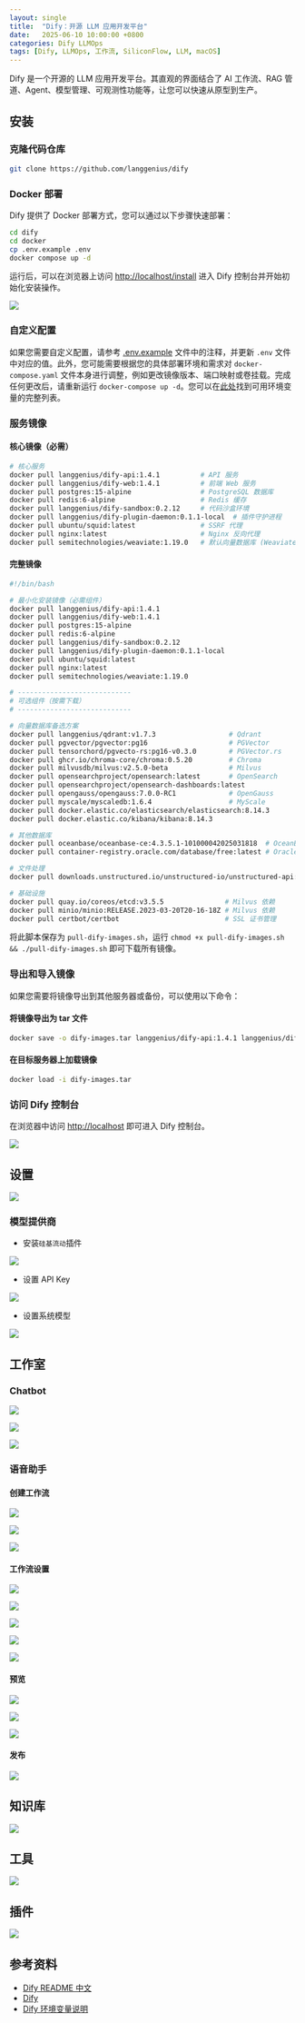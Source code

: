 ```yaml
---
layout: single
title:  "Dify：开源 LLM 应用开发平台"
date:   2025-06-10 10:00:00 +0800
categories: Dify LLMOps
tags: [Dify, LLMOps, 工作流, SiliconFlow, LLM, macOS]
---
```


Dify 是一个开源的 LLM 应用开发平台。其直观的界面结合了 AI 工作流、RAG 管道、Agent、模型管理、可观测性功能等，让您可以快速从原型到生产。

<!--more-->

## 安装

### 克隆代码仓库
```bash
git clone https://github.com/langgenius/dify
```

### Docker 部署

Dify 提供了 Docker 部署方式，您可以通过以下步骤快速部署：

```bash
cd dify
cd docker
cp .env.example .env
docker compose up -d
```

运行后，可以在浏览器上访问 [http://localhost/install](http://localhost/install) 进入 Dify 控制台并开始初始化安装操作。

![](/images/2025/Dify/install.png)

### 自定义配置

如果您需要自定义配置，请参考 [.env.example](docker/.env.example) 文件中的注释，并更新 `.env` 文件中对应的值。此外，您可能需要根据您的具体部署环境和需求对 `docker-compose.yaml` 文件本身进行调整，例如更改镜像版本、端口映射或卷挂载。完成任何更改后，请重新运行 `docker-compose up -d`。您可以在[此处](https://docs.dify.ai/getting-started/install-self-hosted/environments)找到可用环境变量的完整列表。

### 服务镜像

#### 核心镜像（必需）

```bash
# 核心服务
docker pull langgenius/dify-api:1.4.1          # API 服务
docker pull langgenius/dify-web:1.4.1          # 前端 Web 服务
docker pull postgres:15-alpine                 # PostgreSQL 数据库
docker pull redis:6-alpine                     # Redis 缓存
docker pull langgenius/dify-sandbox:0.2.12     # 代码沙盒环境
docker pull langgenius/dify-plugin-daemon:0.1.1-local  # 插件守护进程
docker pull ubuntu/squid:latest                # SSRF 代理
docker pull nginx:latest                       # Nginx 反向代理
docker pull semitechnologies/weaviate:1.19.0   # 默认向量数据库 (Weaviate)
```

#### 完整镜像

```bash
#!/bin/bash

# 最小化安装镜像（必需组件）
docker pull langgenius/dify-api:1.4.1
docker pull langgenius/dify-web:1.4.1
docker pull postgres:15-alpine
docker pull redis:6-alpine
docker pull langgenius/dify-sandbox:0.2.12
docker pull langgenius/dify-plugin-daemon:0.1.1-local
docker pull ubuntu/squid:latest
docker pull nginx:latest
docker pull semitechnologies/weaviate:1.19.0

# ----------------------------
# 可选组件（按需下载）
# ----------------------------

# 向量数据库备选方案
docker pull langgenius/qdrant:v1.7.3                  # Qdrant
docker pull pgvector/pgvector:pg16                    # PGVector
docker pull tensorchord/pgvecto-rs:pg16-v0.3.0        # PGVector.rs
docker pull ghcr.io/chroma-core/chroma:0.5.20         # Chroma
docker pull milvusdb/milvus:v2.5.0-beta               # Milvus
docker pull opensearchproject/opensearch:latest       # OpenSearch
docker pull opensearchproject/opensearch-dashboards:latest
docker pull opengauss/opengauss:7.0.0-RC1             # OpenGauss
docker pull myscale/myscaledb:1.6.4                   # MyScale
docker pull docker.elastic.co/elasticsearch/elasticsearch:8.14.3
docker pull docker.elastic.co/kibana/kibana:8.14.3

# 其他数据库
docker pull oceanbase/oceanbase-ce:4.3.5.1-101000042025031818  # OceanBase
docker pull container-registry.oracle.com/database/free:latest # Oracle

# 文件处理
docker pull downloads.unstructured.io/unstructured-io/unstructured-api:latest  # Unstructured

# 基础设施
docker pull quay.io/coreos/etcd:v3.5.5               # Milvus 依赖
docker pull minio/minio:RELEASE.2023-03-20T20-16-18Z # Milvus 依赖
docker pull certbot/certbot                          # SSL 证书管理
```

将此脚本保存为 `pull-dify-images.sh`，运行 `chmod +x pull-dify-images.sh && ./pull-dify-images.sh` 即可下载所有镜像。

### 导出和导入镜像

如果您需要将镜像导出到其他服务器或备份，可以使用以下命令：

#### 将镜像导出为 tar 文件
```bash
docker save -o dify-images.tar langgenius/dify-api:1.4.1 langgenius/dify-web:1.4.1 postgres:15-alpine redis:6-alpine langgenius/dify-sandbox:0.2.12 langgenius/dify-plugin-daemon:0.1.1-local ubuntu/squid:latest nginx:latest semitechnologies/weaviate:1.19.0
```

#### 在目标服务器上加载镜像
```bash
docker load -i dify-images.tar
```

### 访问 Dify 控制台

在浏览器中访问 [http://localhost](http://localhost) 即可进入 Dify 控制台。

![](/images/2025/Dify/workspace.png)


## 设置

![](/images/2025/Dify/setting.png)

### 模型提供商

- 安装`硅基流动`插件

![](/images/2025/Dify/setting-model-provider-siliconflow.png)

- 设置 API Key

![](/images/2025/Dify/setting-model-provider-siliconflow-apikey.png)

- 设置系统模型

![](/images/2025/Dify/setting-model-provider-system-model-setting.png)


## 工作室

### Chatbot

![](/images/2025/Dify/chatbot-create.png)

![](/images/2025/Dify/chatbot-setting.png)

![](/images/2025/Dify/chatbot-preview.png)

### 语音助手

#### 创建工作流
![](/images/2025/Dify/SpeechAssistant-create.png)

![](/images/2025/Dify/SpeechAssistant-workflow.png)

![](/images/2025/Dify/SpeechAssistant-setting.png)

#### 工作流设置

![](/images/2025/Dify/SpeechAssistant-workflow-1-start-setting.png)

![](/images/2025/Dify/SpeechAssistant-workflow-2-SpeechToText-setting.png)

![](/images/2025/Dify/SpeechAssistant-workflow-3-LLM-setting.png)

![](/images/2025/Dify/SpeechAssistant-workflow-4-TextToSpeech-setting.png)

![](/images/2025/Dify/SpeechAssistant-workflow-5-end-setting.png)

#### 预览

![](/images/2025/Dify/SpeechAssistant-preview1.png)

![](/images/2025/Dify/SpeechAssistant-preview2.png)

![](/images/2025/Dify/SpeechAssistant-preview3.png)

#### 发布

![](/images/2025/Dify/SpeechAssistant-publish.png)


## 知识库

![](/images/2025/Dify/KnowledgeBase.png)

## 工具

![](/images/2025/Dify/tools.png)

## 插件

![](/images/2025/Dify/plugins.png)


## 参考资料
- [Dify README 中文](https://github.com/langgenius/dify/blob/main/README_CN.md)
- [Dify](https://docs.dify.ai/zh-hans/introduction)
- [Dify 环境变量说明](https://docs.dify.ai/zh-hans/getting-started/install-self-hosted/environments)
